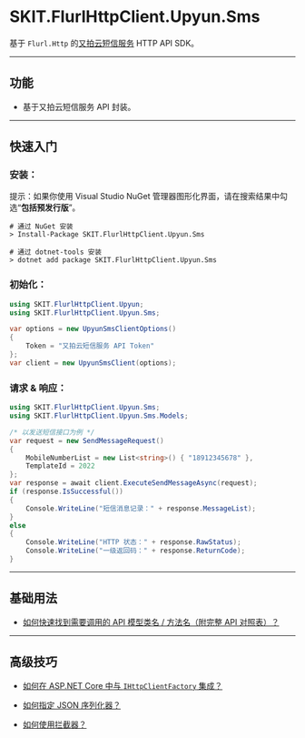 ﻿# SKIT.FlurlHttpClient.Upyun.Sms

基于 `Flurl.Http` 的[又拍云短信服务](https://www.upyun.com/products/sms/) HTTP API SDK。

---

## 功能

-   基于又拍云短信服务 API 封装。

---

## 快速入门

### 安装：

提示：如果你使用 Visual Studio NuGet 管理器图形化界面，请在搜索结果中勾选“**包括预发行版**”。

```shell
# 通过 NuGet 安装
> Install-Package SKIT.FlurlHttpClient.Upyun.Sms

# 通过 dotnet-tools 安装
> dotnet add package SKIT.FlurlHttpClient.Upyun.Sms
```

### 初始化：

```csharp
using SKIT.FlurlHttpClient.Upyun;
using SKIT.FlurlHttpClient.Upyun.Sms;

var options = new UpyunSmsClientOptions()
{
    Token = "又拍云短信服务 API Token"
};
var client = new UpyunSmsClient(options);
```

### 请求 & 响应：

```csharp
using SKIT.FlurlHttpClient.Upyun.Sms;
using SKIT.FlurlHttpClient.Upyun.Sms.Models;

/* 以发送短信接口为例 */
var request = new SendMessageRequest()
{
    MobileNumberList = new List<string>() { "18912345678" },
    TemplateId = 2022
};
var response = await client.ExecuteSendMessageAsync(request);
if (response.IsSuccessful())
{
    Console.WriteLine("短信消息记录：" + response.MessageList);
}
else
{
    Console.WriteLine("HTTP 状态：" + response.RawStatus);
    Console.WriteLine("一级返回码：" + response.ReturnCode);
}
```

---

## 基础用法

-   [如何快速找到需要调用的 API 模型类名 / 方法名（附完整 API 对照表）？](./Basic_ModelDefinition.md)

---

## 高级技巧

-   [如何在 ASP.NET Core 中与 `IHttpClientFactory` 集成？](./Advanced_IHttpClientFactory.md)

-   [如何指定 JSON 序列化器？](./Advanced_JsonSerializer.md)

-   [如何使用拦截器？](./Advanced_Interceptor.md)
